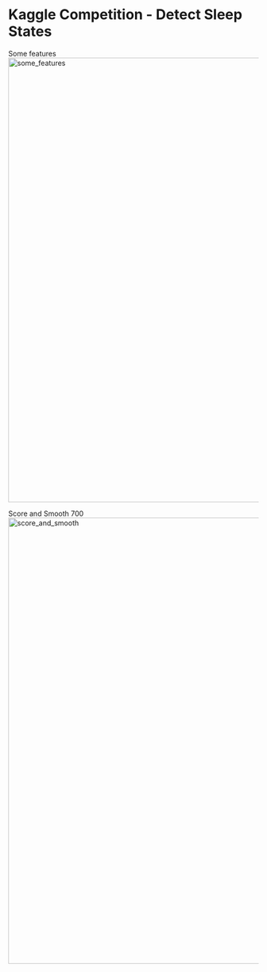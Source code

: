 # Kaggle Competition - Detect Sleep States


Some features
<img width="895" alt="some_features" src="https://github.com/duongngockhanh/detect-sleep-states/assets/87640587/4ae44019-ff42-430f-a2c1-731d62767e88">


Score and Smooth 700
<img width="898" alt="score_and_smooth" src="https://github.com/duongngockhanh/detect-sleep-states/assets/87640587/4a2c71e8-c477-4f77-acac-dafff2af0df2">